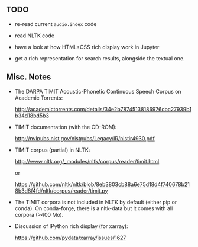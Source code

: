 
TODO
--------------------------------------------------------------------------------

  - re-read current `audio.index` code

  - read NLTK code

  - have a look at how HTML+CSS rich display work in Jupyter

  - get a rich representation for search results, 
    alongside the textual one.


Misc. Notes
--------------------------------------------------------------------------------

  - The DARPA TIMIT Acoustic-Phonetic Continuous Speech Corpus on Academic Torrents:

    <http://academictorrents.com/details/34e2b78745138186976cbc27939b1b34d18bd5b3>

  - TIMIT documentation (with the CD-ROM):

    <http://nvlpubs.nist.gov/nistpubs/Legacy/IR/nistir4930.pdf>

  - TIMIT corpus (partial) in NLTK:

    <http://www.nltk.org/_modules/nltk/corpus/reader/timit.html>

    or

    <https://github.com/nltk/nltk/blob/8eb3803cb88a6e75d18d4f740678b218b3d8f4fd/nltk/corpus/reader/timit.py>

  - The TIMIT corpora is not included in NLTK by default (either pip or conda).
    On conda-forge, there is a nltk-data but it comes with all corpora
    (>400 Mo).

  - Discussion of IPython rich display (for xarray):
 
    <https://github.com/pydata/xarray/issues/1627>

